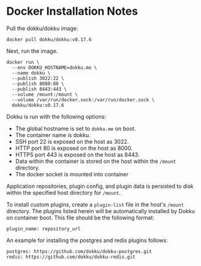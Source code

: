 # Docker Installation Notes

Pull the dokku/dokku image:

```shell
docker pull dokku/dokku:v0.17.6
```

Next, run the image.

```shell
docker run \
  --env DOKKU_HOSTNAME=dokku.me \
  --name dokku \
  --publish 3022:22 \
  --publish 8080:80 \
  --publish 8443:443 \
  --volume /mount:/mount \
  --volume /var/run/docker.sock:/var/run/docker.sock \
  dokku/dokku:v0.17.6
```

Dokku is run with the following options:

- The global hostname is set to `dokku.me` on boot.
- The container name is dokku.
- SSH port 22 is exposed on the host as 3022.
- HTTP port 80 is exposed on the host as 8000.
- HTTPS port 443 is exposed on the host as 8443.
- Data within the container is stored on the host within the `/mount` directory.
- The docker socket is mounted into container

Application repositories, plugin config, and plugin data is persisted to disk within the specified host directory for `/mount`.

To install custom plugins, create a `plugin-list` file in the host's `/mount` directory. The plugins listed herein will be automatically installed by Dokku on container boot. This file should be the following format:

```
plugin_name: repository_url
```

An example for installing the postgres and redis plugins follows:

```shell
postgres: https://github.com/dokku/dokku-postgres.git
redis: https://github.com/dokku/dokku-redis.git
```

